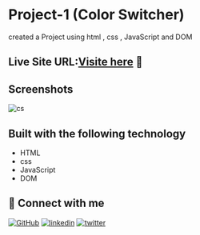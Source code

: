 

# Project-1  (Color Switcher)

created a Project using html , css , JavaScript and DOM



## Live Site URL:[Visite here](https://color-switcher-18.netlify.app/) 🚀



## Screenshots

![cs](https://github.com/user-attachments/assets/da076425-3830-494e-b050-05a09be1dd75)


## Built with the following technology

- HTML
- css
- JavaScript
- DOM



## 🔗 Connect with me
[![GitHub](https://img.shields.io/badge/my_portfolio-000?style=for-the-badge&logo=ko-fi&logoColor=white)](https://github.com/Deepanshuyadav05)
[![linkedin](https://img.shields.io/badge/linkedin-0A66C2?style=for-the-badge&logo=linkedin&logoColor=white)](https://www.linkedin.com/in/deepanshu-yadav-b16175276/)
[![twitter](https://img.shields.io/badge/twitter-1DA1F2?style=for-the-badge&logo=twitter&logoColor=white)](https://x.com/home?lang=en)


